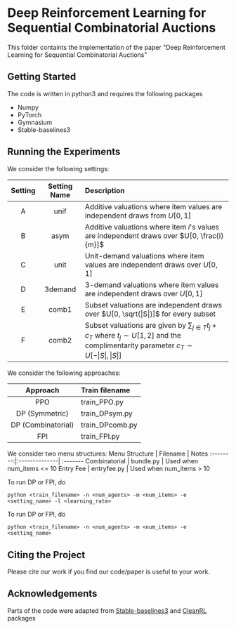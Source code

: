 # Deep Reinforcement Learning for Sequential Combinatorial Auctions

This folder containts the implementation of the paper "Deep Reinforcement Learning for Sequential Combinatorial Auctions"

## Getting Started
The code is written in python3 and requires the following packages
- Numpy
- PyTorch
- Gymnasium
- Stable-baselines3

## Running the Experiments

We consider the following settings:
    
Setting| Setting Name | Description | 
:-------:| :----------------------: | :--------- | 
A | unif    | Additive valuations where item values are independent draws from $U[0, 1]$ |
B | asym    | Additive valuations where item $i$'s values are independent draws over $U[0, \frac{i}{m}]$ |
C | unit    | Unit-demand valuations where item values are independent draws over  $U[0, 1]$ |
D | 3demand | 3-demand valuations where item values are independent draws over  $U[0, 1]$ |   
E | comb1   | Subset valuations are independent draws over $U[0, \sqrt{\|S\|}]$ for every subset        
F | comb2   | Subset valuations are given by $\sum_{j \in T} t_j + c_T$ where $t_j \sim U[1, 2]$ and the complimentarity parameter $c_T \sim U[-\|S\|, \|S\|]$            

We consider the following approaches:

Approach  | Train filename |
:--------:|:--------------|
PPO | train_PPO.py |
DP  (Symmetric) | train_DPsym.py |
DP  (Combinatorial) | train_DPcomb.py |
FPI  | train_FPI.py |

We consider two menu structures:
Menu Structure  | Filename | Notes
:--------:|:--------------| :-------
Combinatorial | bundle.py | Used when num_items <= 10
Entry Fee | entryfee.py | Used when num_items > 10

To run DP or FPI, do
```
python <train_filename> -n <num_agents> -m <num_items> -e <setting_name> -l <learning_rate>
```
To run DP or FPI, do
```
python <train_filename> -n <num_agents> -m <num_items> -e <setting_name>
```

## Citing the Project

Please cite our work if you find our code/paper is useful to your work.
## Acknowledgements

Parts of the code were adapted from [Stable-baselines3](https://github.com/DLR-RM/stable-baselines3/) and [CleanRL](https://github.com/vwxyzjn/cleanrl) packages
